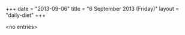 +++
date = "2013-09-06"
title = "6 September 2013 (Friday)"
layout = "daily-diet"
+++

\<no entries\>